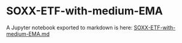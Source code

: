 # SOXX-ETF-with-medium-EMA
A Jupyter notebook exported to markdown is here: [SOXX-ETF-with-medium-EMA.md](SOXX-ETF-with-medium-EMA.md)
